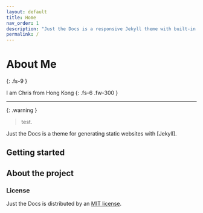 ```yaml
---
layout: default
title: Home
nav_order: 1
description: "Just the Docs is a responsive Jekyll theme with built-in search that is easily customizable and hosted on GitHub Pages."
permalink: /
---
```


# About Me
{: .fs-9 }

I am Chris from Hong Kong
{: .fs-6 .fw-300 }

---

{: .warning }
> test.

Just the Docs is a theme for generating static websites with [Jekyll]. 

## Getting started

## About the project

### License

Just the Docs is distributed by an [MIT license](https://github.com/just-the-docs/just-the-docs/tree/main/LICENSE.txt).